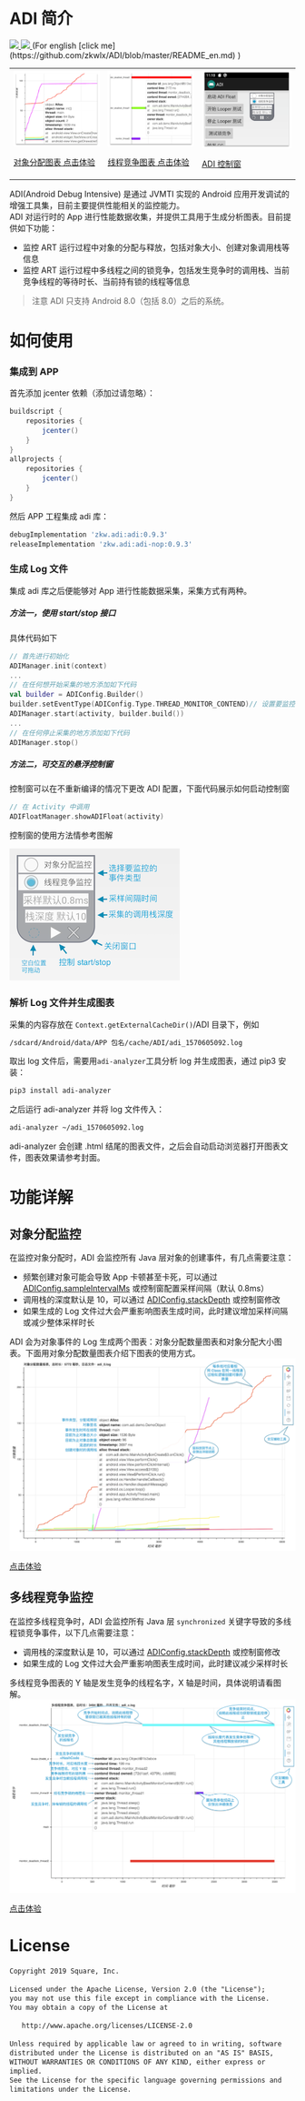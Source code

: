 # ADI 简介
<a href='https://bintray.com/zkwlx/ADI/zkw.adi/0.9.3/link'>
  <img src='https://api.bintray.com/packages/zkwlx/ADI/zkw.adi/images/download.svg?version=0.9.3'>
</a>
<a href='https://github.com/zkwlx/ADI/blob/master/LICENSE'>
  <img src='https://img.shields.io/github/license/zkwlx/ADI'>
</a>
(For english [click me](https://github.com/zkwlx/ADI/blob/master/README_en.md) )
<p>
<table cellspacing="10">
<tr>

  <td>
  <a href="https://zkwlx.github.io/ADI/docs/adi_对象分配.html">
  <img alt="对象分配与释放的样例" src="docs/对象分配与释放.png"  />
    <p/>对象分配图表 点击体验
  </a>

  </td>

  <td>
  <a href="https://zkwlx.github.io/ADI/docs/adi_线程竞争.html">
  <img alt="多线程竞争样例" src="docs/多线程竞争.png" />
    <p/>线程竞争图表 点击体验
  </a>
  </td>

  <td>
  <a href="https://github.com/zkwlx/ADI/blob/master/docs/adi_screenshot.png">
  <img alt="APP 集成样例截图" src="docs/adi_screenshot.png" />
    <p/>ADI 控制窗
  </a>
  </td>

</tr>
</table>
</p>

ADI(Android Debug Intensive) 是通过 JVMTI 实现的 Android 应用开发调试的增强工具集，目前主要提供性能相关的监控能力。  
ADI 对运行时的 App 进行性能数据收集，并提供工具用于生成分析图表。目前提供如下功能：
* 监控 ART 运行过程中对象的分配与释放，包括对象大小、创建对象调用栈等信息
* 监控 ART 运行过程中多线程之间的锁竞争，包括发生竞争时的调用栈、当前竞争线程的等待时长、当前持有锁的线程等信息
> 注意 ADI 只支持 Android 8.0（包括 8.0）之后的系统。
# 如何使用
### 集成到 APP
首先添加 jcenter 依赖（添加过请忽略）：
```gradle
buildscript {
    repositories {
        jcenter()
    }
}
allprojects {
    repositories {
        jcenter()
    }
}
```
然后 APP 工程集成 adi 库：
```gradle
debugImplementation 'zkw.adi:adi:0.9.3'
releaseImplementation 'zkw.adi:adi-nop:0.9.3'
```
### 生成 Log 文件
集成 adi 库之后便能够对 App 进行性能数据采集，采集方式有两种。
##### 方法一，使用 start/stop 接口
具体代码如下
```kotlin
// 首先进行初始化
ADIManager.init(context)
...
// 在任何想开始采集的地方添加如下代码
val builder = ADIConfig.Builder()
builder.setEventType(ADIConfig.Type.THREAD_MONITOR_CONTEND)// 设置要监控的事件类型
ADIManager.start(activity, builder.build())
...
// 在任何停止采集的地方添加如下代码
ADIManager.stop()
```
##### 方法二，可交互的悬浮控制窗
控制窗可以在不重新编译的情况下更改 ADI 配置，下面代码展示如何启动控制窗
```kotlin
// 在 Activity 中调用
ADIFloatManager.showADIFloat(activity)
```
控制窗的使用方法情参考图解

<img width="300" height="232" alt="控制窗图解" src="docs/adi_float.png" />

### 解析 Log 文件并生成图表
采集的内容存放在 `Context.getExternalCacheDir()`/ADI 目录下，例如
```bash
/sdcard/Android/data/APP 包名/cache/ADI/adi_1570605092.log
```
取出 log 文件后，需要用`adi-analyzer`工具分析 log 并生成图表，通过 pip3 安装：
```bash
pip3 install adi-analyzer
```
之后运行 adi-analyzer 并将 log 文件传入：
```bash
adi-analyzer ~/adi_1570605092.log
```
adi-analyzer 会创建 .html 结尾的图表文件，之后会自动启动浏览器打开图表文件，图表效果请参考封面。

# 功能详解
## 对象分配监控
在监控对象分配时，ADI 会监控所有 Java 层对象的创建事件，有几点需要注意：
* 频繁创建对象可能会导致 App 卡顿甚至卡死，可以通过 [ADIConfig.sampleIntervalMs](https://github.com/zkwlx/ADI/blob/master/adi_lib/adi/src/main/java/com/adi/ADIConfig.java#L68) 或控制窗配置采样间隔（默认 0.8ms）
* 调用栈的深度默认是 10，可以通过 [ADIConfig.stackDepth](https://github.com/zkwlx/ADI/blob/master/adi_lib/adi/src/main/java/com/adi/ADIConfig.java#L68) 或控制窗修改
* 如果生成的 Log 文件过大会严重影响图表生成时间，此时建议增加采样间隔或减少整体采样时长

ADI 会为对象事件的 Log 生成两个图表：对象分配数量图表和对象分配大小图表。下面用对象分配数量图表介绍下图表的使用方式。
<a href="https://zkwlx.github.io/ADI/docs/adi_对象分配.html">
 <img alt="图表图解" src="docs/对象分配图表图解.png" />
 <p/>点击体验
</a>

## 多线程竞争监控
在监控多线程竞争时，ADI 会监控所有 Java 层 `synchronized` 关键字导致的多线程锁竞争事件，以下几点需要注意：
* 调用栈的深度默认是 10，可以通过 [ADIConfig.stackDepth](https://github.com/zkwlx/ADI/blob/master/adi_lib/adi/src/main/java/com/adi/ADIConfig.java#L68) 或控制窗修改
* 如果生成的 Log 文件过大会严重影响图表生成时间，此时建议减少采样时长

多线程竞争图表的 Y 轴是发生竞争的线程名字，X 轴是时间，具体说明请看图解。
<a href="https://zkwlx.github.io/ADI/docs/adi_线程竞争.html">
 <img alt="图表图解" src="docs/线程竞争图表图解.png" />
 <p/>点击体验
</a>

# License
```
Copyright 2019 Square, Inc.

Licensed under the Apache License, Version 2.0 (the "License");
you may not use this file except in compliance with the License.
You may obtain a copy of the License at

   http://www.apache.org/licenses/LICENSE-2.0

Unless required by applicable law or agreed to in writing, software
distributed under the License is distributed on an "AS IS" BASIS,
WITHOUT WARRANTIES OR CONDITIONS OF ANY KIND, either express or implied.
See the License for the specific language governing permissions and
limitations under the License.
```
